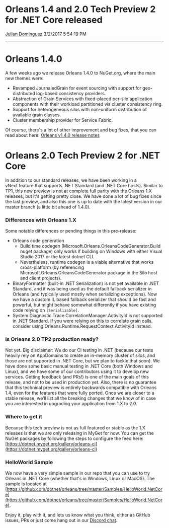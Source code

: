 Orleans 1.4 and 2.0 Tech Preview 2 for .NET Core released
=========================================================

[Julian Dominguez](https://github.com/jdom)
3/2/2017 5:54:19 PM

* * * * *

Orleans 1.4.0
=============

A few weeks ago we release Orleans 1.4.0 to NuGet.org, where the main new themes were:
- Revamped JournaledGrain for event sourcing with support for geo-distributed log-based consistency providers.
- Abstraction of Grain Services with fixed-placed per-silo application components with their workload partitioned via cluster consistency ring.
- Support for heterogeneous silos with non-uniform distribution of available grain classes.
- Cluster membership provider for Service Fabric.

Of course, there's a lot of other improvement and bug fixes, that you can read about here: [Orleans v1.4.0 release notes](https://github.com/dotnet/orleans/releases/tag/v1.4.0)

Orleans 2.0 Tech Preview 2 for .NET Core
========================================

In addition to our standard releases, we have been working in a vNext feature that supports .NET Standard (and .NET Core hosts).
Similar to TP1, this new preview is not at complete full parity with the Orleans 1.X releases, but it's getting pretty close.
We have done a lot of bug fixes since the last preview, and also this one is up to date with the latest version in our master branch (a little bit ahead of 1.4.0).

### Differences with Orleans 1.X

Some notable differences or pending things in this pre-release:

- Orleans code generation
  - Build time codegen (Microsoft.Orleans.OrleansCodeGenerator.Build nuget package) only works if building on Windows with either Visual Studio 2017 or the latest dotnet CLI.
  - Nevertheless, runtime codegen is a viable alternative that works cross-platform (by referencing Microsoft.Orleans.OrleansCodeGenerator package in the Silo host and client projects).
- BinaryFormatter (built-in .NET Serialization) is not yet available in .NET Standard, and it was being used as the default fallback serializer in Orleans (and typically used mostly when serializing exceptions). Now we have a custom IL based fallback serializer that should be fast and powerful, but might behave somewhat differently if you have existing code relying on `[Serializable]`.
- System.Diagnostic.Trace.CorrelationManager.ActivityId is not supported in .NET Standard. If you were relying on this to correlate grain calls, consider using Orleans.Runtime.RequestContext.ActivityId instead.

### Is Orleans 2.0 TP2 production ready?

Not yet.
Big disclaimer: We do our CI testing in .NET (because our tests heavily rely on AppDomains to create an in-memory cluster of silos, and those are not supported in .NET Core, but we plan to tackle that soon).
We have done some basic manual testing in .NET Core (both Windows and Linux), and we have some of our contributors using it to develop new services.
Getting feedback (and PRs!) is one of the main goals of this release, and not to be used in production yet.
Also, there is no guarantee that this technical preview is entirely backwards compatible with Orleans 1.4, even for the features that were fully ported.
Once we are closer to a stable release, we’ll list all the breaking changes that we know of in case you are interested in upgrading your application from 1.X to 2.0.

### Where to get it

Because this tech preview is not as full featured or stable as the 1.X releases is that we are only releasing in MyGet for now.
You can get the NuGet packages by following the steps to configure the feed here: [https://dotnet.myget.org/gallery/orleans-ci](https://dotnet.myget.org/gallery/orleans-ci)

### HelloWorld Sample

We now have a very simple sample in our repo that you can use to try Orleans in .NET Core (whether that's in Windows, Linux or MacOS).
The sample is located at [https://github.com/dotnet/orleans/tree/master/Samples/HelloWorld.NetCore](https://github.com/dotnet/orleans/tree/master/Samples/HelloWorld.NetCore).


Enjoy it, play with it, and lets us know what you think, either as GitHub issues, PRs or just come hang out in our [Discord chat](https://aka.ms/orleans-discord).
